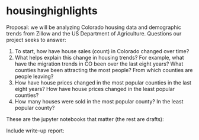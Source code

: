 # housinghighlights
Proposal: we will be analyzing Colorado housing data and demographic trends from Zillow and the US Department of Agriculture. 
Questions our project seeks to answer:
  1. To start, how have house sales (count) in Colorado changed over time?
  2. What helps explain this change in housing trends? For example, what have the migration trends in CO been over the last eight years? What counties have been attracting the most people? From which counties are people leaving?
  3. How have house prices changed in the most popular counties in the last eight years? How have house prices changed in the least popular counties?
  4. How many houses were sold in the most popular county? In the least popular county?

  
  These are the jupyter notebooks that matter (the rest are drafts):
  
  Include write-up report:
  
